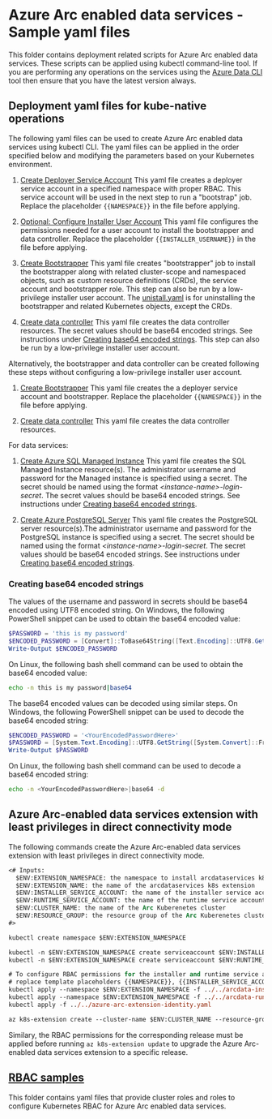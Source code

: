 # Azure Arc enabled data services - Sample yaml files

This folder contains deployment related scripts for Azure Arc enabled data services. These scripts can be applied using kubectl command-line tool. If you are performing any operations on the services using the [Azure Data CLI](https://learn.microsoft.com/sql/azdata/install/deploy-install-azdata?toc=%2Fazure%2Fazure-arc%2Fdata%2Ftoc.json&bc=%2Fazure%2Fazure-arc%2Fdata%2Fbreadcrumb%2Ftoc.json&view=sql-server-ver15) tool then ensure that you have the latest version always.

## Deployment yaml files for kube-native operations

The following yaml files can be used to create Azure Arc enabled data services using kubectl CLI. The yaml files can be applied in the order specified below and modifying the parameters based on your Kubernetes environment.

1. [Create Deployer Service Account](../../arcdata-deployer.yaml)
This yaml file creates a deployer service account in a specified namespace with proper RBAC. This service account will be used in the next step to run a "bootstrap" job. Replace the placeholder `{{NAMESPACE}}` in the file before applying.

1. [Optional: Configure Installer User Account](./arcdata-installer.yaml)
This yaml file configures the permissions needed for a user account to install the bootstrapper and data controller. Replace the placeholder `{{INSTALLER_USERNAME}}` in the file before applying.

1. [Create Bootstrapper](./bootstrapper.yaml)
This yaml file creates "bootstrapper" job to install the bootstrapper along with related cluster-scope and namespaced objects, such as custom resource definitions (CRDs), the service account and bootstrapper role. This step can also be run by a low-privilege installer user account. The [unistall.yaml](./uninstall.yaml) is for uninstalling the bootstrapper and related Kubernetes objects, except the CRDs.

1. [Create data controller](./data-controller.yaml)
This yaml file creates the data controller resources. The secret values should be base64 encoded strings. See instructions under [Creating base64 encoded strings](#creating-base64-encoded-strings). This step can also be run by a low-privilege installer user account.

Alternatively, the bootstrapper and data controller can be created following these steps without configuring a low-privilege installer user account.

1. [Create Bootstrapper](./bootstrapper-unified.yaml)
This yaml file creates the a deployer service account and bootstrapper. Replace the placeholder `{{NAMESPACE}}` in the file before applying.

1. [Create data controller](./data-controller.yaml)
This yaml file creates the data controller resources.

For data services:

1. [Create Azure SQL Managed Instance](./sqlmi.yaml)
This yaml file creates the SQL Managed Instance resource(s). The administrator username and password for the Managed instance is specified using a secret. The secret should be named using the format *\<instance-name\>-login-secret*. The secret values should be base64 encoded strings. See instructions under [Creating base64 encoded strings](#creating-base64-encoded-strings).

1. [Create Azure PostgreSQL Server](./postgresql.yaml)
This yaml file creates the PostgreSQL server resource(s).The administrator username and password for the PostgreSQL instance is specified using a secret. The secret should be named using the format *\<instance-name\>-login-secret*. The secret values should be base64 encoded strings. See instructions under [Creating base64 encoded strings](#creating-base64-encoded-strings).

### Creating base64 encoded strings

The values of the username and password in secrets should be base64 encoded using UTF8 encoded string. On Windows, the following PowerShell snippet can be used to obtain the base64 encoded value:

```powershell
$PASSWORD = 'this is my password'
$ENCODED_PASSWORD = [Convert]::ToBase64String([Text.Encoding]::UTF8.GetBytes($PASSWORD))
Write-Output $ENCODED_PASSWORD
```

On Linux, the following bash shell command can be used to obtain the base64 encoded value:

```bash
echo -n this is my password|base64
```

The base64 encoded values can be decoded using similar steps. On Windows, the following PowerShell snippet can be used to decode the base64 encoded string:

```powershell
$ENCODED_PASSWORD = '<YourEncodedPasswordHere>'
$PASSWORD = [System.Text.Encoding]::UTF8.GetString([System.Convert]::FromBase64String($ENCODED_PASSWORD))
Write-Output $PASSWORD
```

On Linux, the following bash shell command can be used to decode a base64 encoded string:

```bash
echo -n <YourEncodedPasswordHere>|base64 -d
```

## Azure Arc-enabled data services extension with least privileges in direct connectivity mode

The following commands create the Azure Arc-enabled data services extension with least privileges in direct connectivity mode.

```ps
<# Inputs:
  $ENV:EXTENSION_NAMESPACE: the namespace to install arcdataservices k8s extension into
  $ENV:EXTENSION_NAME: the name of the arcdataservices k8s extension
  $ENV:INSTALLER_SERVICE_ACCOUNT: the name of the installer service account
  $ENV:RUNTIME_SERVICE_ACCOUNT: the name of the runtime service account
  $ENV:CLUSTER_NAME: the name of the Arc Kuberenetes cluster
  $ENV:RESOURCE_GROUP: the resource group of the Arc Kuberenetes cluster
#>

kubectl create namespace $ENV:EXTENSION_NAMESPACE

kubectl -n $ENV:EXTENSION_NAMESPACE create serviceaccount $ENV:INSTALLER_SERVICE_ACCOUNT
kubectl -n $ENV:EXTENSION_NAMESPACE create serviceaccount $ENV:RUNTIME_SERVICE_ACCOUNT

# To configure RBAC permissions for the installer and runtime service accounts created above,
# replace template placeholders {{NAMESPACE}}, {{INSTALLER_SERVICE_ACCOUNT}} and {{RUNTIME_SERVICE_ACCOUNT}} in the yaml files below with actual valus before applying
kubectl apply --namespace $ENV:EXTENSION_NAMESPACE -f ../../arcdata-installer.yaml
kubectl apply --namespace $ENV:EXTENSION_NAMESPACE -f ../../arcdata-runtime.yaml
kubectl apply -f ../../azure-arc-extension-identity.yaml

az k8s-extension create --cluster-name $ENV:CLUSTER_NAME --resource-group $ENV:RESOURCE_GROUP --name $ENV:EXTENSION_NAME --cluster-type connectedClusters --extension-type microsoft.arcdataservices --auto-upgrade false --scope cluster --release-namespace $ENV:EXTENSION_NAMESPACE --config service-account-extension-install="system:serviceaccount:arc:$ENV:INSTALLER_SERVICE_ACCOUNT" --config service-account-extension-runtime="system:serviceaccount:arc:$ENV:RUNTIME_SERVICE_ACCOUNT"
```

Similary, the RBAC permissions for the corresponding release must be applied before running `az k8s-extension update` to upgrade the Azure Arc-enabled data services extension to a specific release.

## [RBAC samples](./rbac)

This folder contains yaml files that provide cluster roles and roles to configure Kubernetes RBAC for Azure Arc enabled data services.
